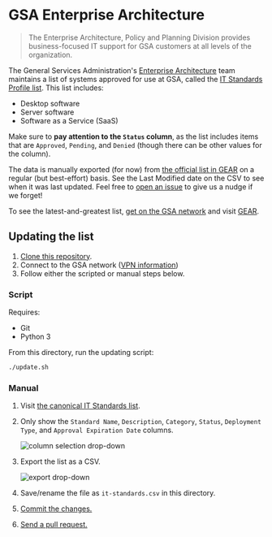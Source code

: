 # GSA Enterprise Architecture

> The Enterprise Architecture, Policy and Planning Division provides business-focused IT support for GSA customers at all levels of the organization.

The General Services Administration's [Enterprise Architecture](http://www.gsa.gov/portal/category/26815) team maintains a list of systems approved for use at GSA, called the [IT Standards Profile list](it-standards.csv). This list includes:

- Desktop software
- Server software
- Software as a Service (SaaS)

Make sure to **pay attention to the `Status` column**, as the list includes items that are `Approved`, `Pending`, and `Denied` (though there can be other values for the column).

The data is manually exported (for now) from [the official list in GEAR](https://ea.gsa.gov/#!/itstandards) on a regular (but best-effort) basis. See the Last Modified date on the CSV to see when it was last updated. Feel free to [open an issue](https://github.com/GSA/data/issues/new) to give us a nudge if we forget!

To see the latest-and-greatest list, [get on the GSA network](https://handbook.tts.gsa.gov/how-to-log-in/) and visit [GEAR](https://ea.gsa.gov/#!/itstandards).

## Updating the list

1. [Clone this repository](https://docs.github.com/en/github/creating-cloning-and-archiving-repositories/cloning-a-repository).
1. Connect to the GSA network ([VPN information](https://handbook.tts.gsa.gov/anyconnect/))
1. Follow either the scripted or manual steps below.

### Script

Requires:

- Git
- Python 3

From this directory, run the updating script:

```sh
./update.sh
```

### Manual

1. Visit [the canonical IT Standards list](https://ea.gsa.gov/#!/itstandards).
1. Only show the `Standard Name`, `Description`, `Category`, `Status`, `Deployment Type`, and `Approval Expiration Date` columns.

   ![column selection drop-down](columns.png)

1. Export the list as a CSV.

   ![export drop-down](export.png)

1. Save/rename the file as `it-standards.csv` in this directory.
1. [Commit the changes.](https://services.github.com/on-demand/github-desktop/add-commits-github-desktop)
1. [Send a pull request.](https://services.github.com/on-demand/github-desktop/pull-request-github-desktop)
